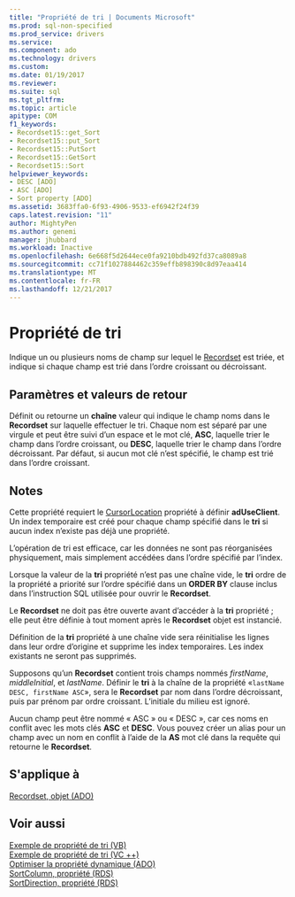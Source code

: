 ```yaml
---
title: "Propriété de tri | Documents Microsoft"
ms.prod: sql-non-specified
ms.prod_service: drivers
ms.service: 
ms.component: ado
ms.technology: drivers
ms.custom: 
ms.date: 01/19/2017
ms.reviewer: 
ms.suite: sql
ms.tgt_pltfrm: 
ms.topic: article
apitype: COM
f1_keywords:
- Recordset15::get_Sort
- Recordset15::put_Sort
- Recordset15::PutSort
- Recordset15::GetSort
- Recordset15::Sort
helpviewer_keywords:
- DESC [ADO]
- ASC [ADO]
- Sort property [ADO]
ms.assetid: 3683ffa0-6f93-4906-9533-ef6942f24f39
caps.latest.revision: "11"
author: MightyPen
ms.author: genemi
manager: jhubbard
ms.workload: Inactive
ms.openlocfilehash: 6e668f5d2644ece0fa9210bdb492fd37ca8089a8
ms.sourcegitcommit: cc71f1027884462c359effb898390c8d97eaa414
ms.translationtype: MT
ms.contentlocale: fr-FR
ms.lasthandoff: 12/21/2017
---
```

# <a name="sort-property"></a>Propriété de tri
Indique un ou plusieurs noms de champ sur lequel le [Recordset](../../../ado/reference/ado-api/recordset-object-ado.md) est triée, et indique si chaque champ est trié dans l’ordre croissant ou décroissant.  
  
## <a name="settings-and-return-values"></a>Paramètres et valeurs de retour  
 Définit ou retourne un **chaîne** valeur qui indique le champ noms dans le **Recordset** sur laquelle effectuer le tri. Chaque nom est séparé par une virgule et peut être suivi d’un espace et le mot clé, **ASC**, laquelle trier le champ dans l’ordre croissant, ou **DESC**, laquelle trier le champ dans l’ordre décroissant. Par défaut, si aucun mot clé n’est spécifié, le champ est trié dans l’ordre croissant.  
  
## <a name="remarks"></a>Notes   
 Cette propriété requiert le [CursorLocation](../../../ado/reference/ado-api/cursorlocation-property-ado.md) propriété à définir **adUseClient**. Un index temporaire est créé pour chaque champ spécifié dans le **tri** si aucun index n’existe pas déjà une propriété.  
  
 L’opération de tri est efficace, car les données ne sont pas réorganisées physiquement, mais simplement accédées dans l’ordre spécifié par l’index.  
  
 Lorsque la valeur de la **tri** propriété n’est pas une chaîne vide, le **tri** ordre de la propriété a priorité sur l’ordre spécifié dans un **ORDER BY** clause inclus dans l’instruction SQL utilisée pour ouvrir le **Recordset**.  
  
 Le **Recordset** ne doit pas être ouverte avant d’accéder à la **tri** propriété ; elle peut être définie à tout moment après le **Recordset** objet est instancié.  
  
 Définition de la **tri** propriété à une chaîne vide sera réinitialise les lignes dans leur ordre d’origine et supprime les index temporaires. Les index existants ne seront pas supprimés.  
  
 Supposons qu’un **Recordset** contient trois champs nommés *firstName*, *middleInitial*, et *lastName*. Définir le **tri** à la chaîne de la propriété «`lastName DESC, firstName ASC`», sera le **Recordset** par nom dans l’ordre décroissant, puis par prénom par ordre croissant. L’initiale du milieu est ignoré.  
  
 Aucun champ peut être nommé « ASC » ou « DESC », car ces noms en conflit avec les mots clés **ASC** et **DESC**. Vous pouvez créer un alias pour un champ avec un nom en conflit à l’aide de la **AS** mot clé dans la requête qui retourne le **Recordset**.  
  
## <a name="applies-to"></a>S'applique à  
 [Recordset, objet (ADO)](../../../ado/reference/ado-api/recordset-object-ado.md)  
  
## <a name="see-also"></a>Voir aussi  
 [Exemple de propriété de tri (VB)](../../../ado/reference/ado-api/sort-property-example-vb.md)   
 [Exemple de propriété de tri (VC ++)](../../../ado/reference/ado-api/sort-property-example-vc.md)   
 [Optimiser la propriété dynamique (ADO)](../../../ado/reference/ado-api/optimize-property-dynamic-ado.md)   
 [SortColumn, propriété (RDS)](../../../ado/reference/rds-api/sortcolumn-property-rds.md)   
 [SortDirection, propriété (RDS)](../../../ado/reference/rds-api/sortdirection-property-rds.md)
